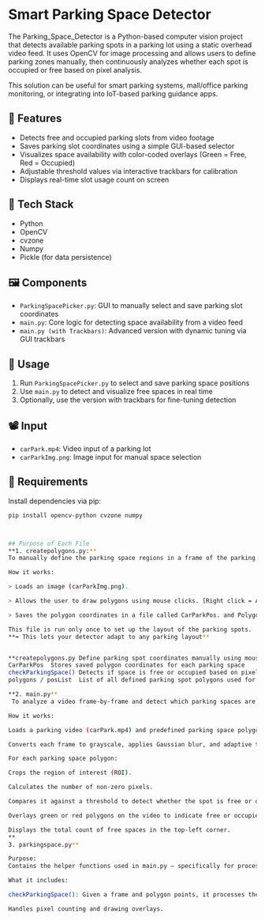 # Smart Parking Space Detector

The Parking_Space_Detector is a Python-based computer vision project that detects available parking spots in a parking lot using a static overhead video feed. It uses OpenCV for image processing and allows users to define parking zones manually, then continuously analyzes whether each spot is occupied or free based on pixel analysis.

This solution can be useful for smart parking systems, mall/office parking monitoring, or integrating into IoT-based parking guidance apps.
## 🔧 Features

- Detects free and occupied parking slots from video footage
- Saves parking slot coordinates using a simple GUI-based selector
- Visualizes space availability with color-coded overlays (Green = Free, Red = Occupied)
- Adjustable threshold values via interactive trackbars for calibration
- Displays real-time slot usage count on screen

## 🧰 Tech Stack

- Python
- OpenCV
- cvzone
- Numpy
- Pickle (for data persistence)

## 🖼️ Components

- `ParkingSpacePicker.py`: GUI to manually select and save parking slot coordinates
- `main.py`: Core logic for detecting space availability from a video feed
- `main.py (with Trackbars)`: Advanced version with dynamic tuning via GUI trackbars

## 📂 Usage

1. Run `ParkingSpacePicker.py` to select and save parking space positions
2. Use `main.py` to detect and visualize free spaces in real time
3. Optionally, use the version with trackbars for fine-tuning detection

## 📽️ Input

- `carPark.mp4`: Video input of a parking lot
- `carParkImg.png`: Image input for manual space selection

## 📌 Requirements

Install dependencies via pip:
```bash
pip install opencv-python cvzone numpy



## Purpose of Each File 
**1. createpolygons.py:**
To manually define the parking space regions in a frame of the parking video.

How it works:

> Loads an image (carParkImg.png).

> Allows the user to draw polygons using mouse clicks. [Right click = Add & Left Click = Delete]

> Saves the polygon coordinates in a file called CarParkPos. and Polygons 

This file is run only once to set up the layout of the parking spots.
**➡️ This lets your detector adapt to any parking layout**


**createpolygons.py	Define parking spot coordinates manually using mouse input
CarParkPos	Stores saved polygon coordinates for each parking space
checkParkingSpace()	Detects if space is free or occupied based on pixel analysis
polygons / posList	List of all defined parking spot polygons used for detection**

**2. main.py**
 To analyze a video frame-by-frame and detect which parking spaces are occupied or free.

How it works:

Loads a parking video (carPark.mp4) and predefined parking space polygons from CarParkPos.

Converts each frame to grayscale, applies Gaussian blur, and adaptive thresholding.

For each parking space polygon:

Crops the region of interest (ROI).

Calculates the number of non-zero pixels.

Compares it against a threshold to detect whether the spot is free or occupied.

Overlays green or red polygons on the video to indicate free or occupied spots.

Displays the total count of free spaces in the top-left corner.
**
3. parkingspace.py**

Purpose:
Contains the helper functions used in main.py — specifically for processing each parking spot polygon.

What it includes:

checkParkingSpace(): Given a frame and polygon points, it processes the region and checks occupancy.

Handles pixel counting and drawing overlays.

